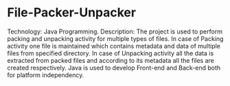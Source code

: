 # File-Packer-Unpacker
Technology: Java Programming. 
Description: The project is used to perform packing and unpacking activity for multiple types of files. 
In case of Packing activity one file is maintained which contains metadata and data of multiple files from specified directory. 
In case of Unpacking activity all the data is extracted from packed files and according to its metadata all the files are created respectively. Java is used to develop Front-end and Back-end both for platform independency.
